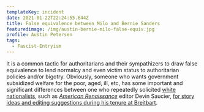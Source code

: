```yaml
---
templateKey: incident
date: 2021-01-22T22:24:55.644Z
title: False equivalence between Milo and Bernie Sanders
featuredimage: /img/austin-bernie-milo-false-equiv.jpg
profile: Austin Petersen
tags:
  - Fascist-Entryism
---
```

It is a common tactic for authoritarians and their sympathizers to draw false equivalence to lend normalcy and even victim status to authoritarian policies and/or bigotry. Obviously, someone who wants government subsidized welfare for the poor, aged, ill, etc, has some important and significant differences between one who repeatedly solicited [white nationalists](https://en.wikipedia.org/wiki/White_nationalism "White nationalism"), such as *[American Renaissance](https://en.wikipedia.org/wiki/American_Renaissance_(magazine) "American Renaissance (magazine)")* editor Devin Saucier, [for story ideas and editing suggestions during his tenure at Breitbart](https://en.wikipedia.org/wiki/Milo_Yiannopoulos#cite_note-buzzfeed.com-14).